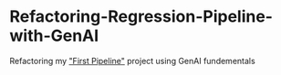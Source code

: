 # Refactoring-Regression-Pipeline-with-GenAI
Refactoring my ["First Pipeline"](https://github.com/blaQPablo88/First_Pipeline_Python) project using GenAI fundementals
